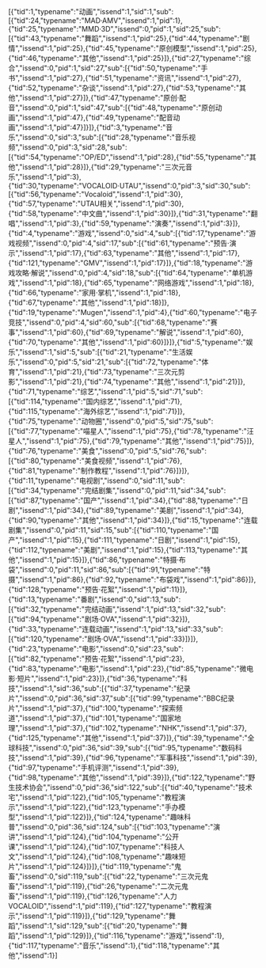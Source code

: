 [{"tid":1,"typename":"动画","issend":1,"sid":1,"sub":[{"tid":24,"typename":"MAD·AMV","issend":1,"pid":1},{"tid":25,"typename":"MMD·3D","issend":0,"pid":1,"sid":25,"sub":[{"tid":43,"typename":"舞蹈","issend":1,"pid":25},{"tid":44,"typename":"剧情","issend":1,"pid":25},{"tid":45,"typename":"原创模型","issend":1,"pid":25},{"tid":46,"typename":"其他","issend":1,"pid":25}]},{"tid":27,"typename":"综合","issend":0,"pid":1,"sid":27,"sub":[{"tid":50,"typename":"手书","issend":1,"pid":27},{"tid":51,"typename":"资讯","issend":1,"pid":27},{"tid":52,"typename":"杂谈","issend":1,"pid":27},{"tid":53,"typename":"其他","issend":1,"pid":27}]},{"tid":47,"typename":"原创·配音","issend":0,"pid":1,"sid":47,"sub":[{"tid":48,"typename":"原创动画","issend":1,"pid":47},{"tid":49,"typename":"配音动画","issend":1,"pid":47}]}]},{"tid":3,"typename":"音乐","issend":0,"sid":3,"sub":[{"tid":28,"typename":"音乐视频","issend":0,"pid":3,"sid":28,"sub":[{"tid":54,"typename":"OP/ED","issend":1,"pid":28},{"tid":55,"typename":"其他","issend":1,"pid":28}]},{"tid":29,"typename":"三次元音乐","issend":1,"pid":3},{"tid":30,"typename":"VOCALOID·UTAU","issend":0,"pid":3,"sid":30,"sub":[{"tid":56,"typename":"Vocaloid","issend":1,"pid":30},{"tid":57,"typename":"UTAU相关","issend":1,"pid":30},{"tid":58,"typename":"中文曲","issend":1,"pid":30}]},{"tid":31,"typename":"翻唱","issend":1,"pid":3},{"tid":59,"typename":"演奏","issend":1,"pid":3}]},{"tid":4,"typename":"游戏","issend":0,"sid":4,"sub":[{"tid":17,"typename":"游戏视频","issend":0,"pid":4,"sid":17,"sub":[{"tid":61,"typename":"预告·演示","issend":1,"pid":17},{"tid":63,"typename":"其他","issend":1,"pid":17},{"tid":121,"typename":"GMV","issend":1,"pid":17}]},{"tid":18,"typename":"游戏攻略·解说","issend":0,"pid":4,"sid":18,"sub":[{"tid":64,"typename":"单机游戏","issend":1,"pid":18},{"tid":65,"typename":"网络游戏","issend":1,"pid":18},{"tid":66,"typename":"家用·掌机","issend":1,"pid":18},{"tid":67,"typename":"其他","issend":1,"pid":18}]},{"tid":19,"typename":"Mugen","issend":1,"pid":4},{"tid":60,"typename":"电子竞技","issend":0,"pid":4,"sid":60,"sub":[{"tid":68,"typename":"赛事","issend":1,"pid":60},{"tid":69,"typename":"解说","issend":1,"pid":60},{"tid":70,"typename":"其他","issend":1,"pid":60}]}]},{"tid":5,"typename":"娱乐","issend":1,"sid":5,"sub":[{"tid":21,"typename":"生活娱乐","issend":0,"pid":5,"sid":21,"sub":[{"tid":72,"typename":"体育","issend":1,"pid":21},{"tid":73,"typename":"三次元剪影","issend":1,"pid":21},{"tid":74,"typename":"其他","issend":1,"pid":21}]},{"tid":71,"typename":"综艺","issend":1,"pid":5,"sid":71,"sub":[{"tid":114,"typename":"国内综艺","issend":1,"pid":71},{"tid":115,"typename":"海外综艺","issend":1,"pid":71}]},{"tid":75,"typename":"动物圈","issend":0,"pid":5,"sid":75,"sub":[{"tid":77,"typename":"喵星人","issend":1,"pid":75},{"tid":78,"typename":"汪星人","issend":1,"pid":75},{"tid":79,"typename":"其他","issend":1,"pid":75}]},{"tid":76,"typename":"美食","issend":0,"pid":5,"sid":76,"sub":[{"tid":80,"typename":"美食视频","issend":1,"pid":76},{"tid":81,"typename":"制作教程","issend":1,"pid":76}]}]},{"tid":11,"typename":"电视剧","issend":0,"sid":11,"sub":[{"tid":34,"typename":"完结剧集","issend":0,"pid":11,"sid":34,"sub":[{"tid":87,"typename":"国产","issend":1,"pid":34},{"tid":88,"typename":"日剧","issend":1,"pid":34},{"tid":89,"typename":"美剧","issend":1,"pid":34},{"tid":90,"typename":"其他","issend":1,"pid":34}]},{"tid":15,"typename":"连载剧集","issend":0,"pid":11,"sid":15,"sub":[{"tid":110,"typename":"国产","issend":1,"pid":15},{"tid":111,"typename":"日剧","issend":1,"pid":15},{"tid":112,"typename":"美剧","issend":1,"pid":15},{"tid":113,"typename":"其他","issend":1,"pid":15}]},{"tid":86,"typename":"特摄·布袋","issend":0,"pid":11,"sid":86,"sub":[{"tid":91,"typename":"特摄","issend":1,"pid":86},{"tid":92,"typename":"布袋戏","issend":1,"pid":86}]},{"tid":128,"typename":"预告·花絮","issend":1,"pid":11}]},{"tid":13,"typename":"番剧","issend":0,"sid":13,"sub":[{"tid":32,"typename":"完结动画","issend":1,"pid":13,"sid":32,"sub":[{"tid":94,"typename":"剧场·OVA","issend":1,"pid":32}]},{"tid":33,"typename":"连载动画","issend":1,"pid":13,"sid":33,"sub":[{"tid":120,"typename":"剧场·OVA","issend":1,"pid":33}]}]},{"tid":23,"typename":"电影","issend":0,"sid":23,"sub":[{"tid":82,"typename":"预告·花絮","issend":1,"pid":23},{"tid":83,"typename":"电影","issend":1,"pid":23},{"tid":85,"typename":"微电影·短片","issend":1,"pid":23}]},{"tid":36,"typename":"科技","issend":1,"sid":36,"sub":[{"tid":37,"typename":"纪录片","issend":0,"pid":36,"sid":37,"sub":[{"tid":99,"typename":"BBC纪录片","issend":1,"pid":37},{"tid":100,"typename":"探索频道","issend":1,"pid":37},{"tid":101,"typename":"国家地理","issend":1,"pid":37},{"tid":102,"typename":"NHK","issend":1,"pid":37},{"tid":125,"typename":"其他","issend":1,"pid":37}]},{"tid":39,"typename":"全球科技","issend":0,"pid":36,"sid":39,"sub":[{"tid":95,"typename":"数码科技","issend":1,"pid":39},{"tid":96,"typename":"军事科技","issend":1,"pid":39},{"tid":97,"typename":"手机评测","issend":1,"pid":39},{"tid":98,"typename":"其他","issend":1,"pid":39}]},{"tid":122,"typename":"野生技术协会","issend":0,"pid":36,"sid":122,"sub":[{"tid":40,"typename":"技术宅","issend":1,"pid":122},{"tid":105,"typename":"教程演示","issend":1,"pid":122},{"tid":123,"typename":"手办模型","issend":1,"pid":122}]},{"tid":124,"typename":"趣味科普","issend":0,"pid":36,"sid":124,"sub":[{"tid":103,"typename":"演讲","issend":1,"pid":124},{"tid":104,"typename":"公开课","issend":1,"pid":124},{"tid":107,"typename":"科技人文","issend":1,"pid":124},{"tid":108,"typename":"趣味短片","issend":1,"pid":124}]}]},{"tid":119,"typename":"鬼畜","issend":0,"sid":119,"sub":[{"tid":22,"typename":"三次元鬼畜","issend":1,"pid":119},{"tid":26,"typename":"二次元鬼畜","issend":1,"pid":119},{"tid":126,"typename":"人力VOCALOID","issend":1,"pid":119},{"tid":127,"typename":"教程演示","issend":1,"pid":119}]},{"tid":129,"typename":"舞蹈","issend":1,"sid":129,"sub":[{"tid":20,"typename":"舞蹈","issend":1,"pid":129}]},{"tid":116,"typename":"游戏","issend":1},{"tid":117,"typename":"音乐","issend":1},{"tid":118,"typename":"其他","issend":1}]
